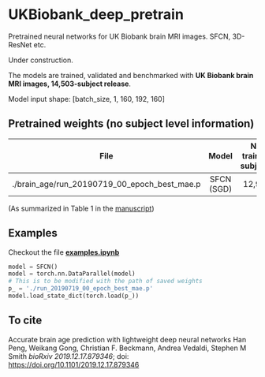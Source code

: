 # UKBiobank_deep_pretrain
Pretrained neural networks for UK Biobank brain MRI images. SFCN, 3D-ResNet etc.

Under construction. 

The models are trained, validated and benchmarked with **UK Biobank brain MRI images, 14,503-subject release**.

Model input shape: \[batch_size, 1, 160, 192, 160]

## Pretrained weights (no subject level information) 

| File | Model | No. training subjects | Test MAE (years) |Validation MAE (yrs) |Train MAE (yrs) | Val-Train MAE gap (yrs) |
|:-:|:-:|:-:|:-:|:-:|:-:|:-:|
|./brain_age/run_20190719_00_epoch_best_mae.p| SFCN (SGD) |	12,949 |2.14±0.05 | 2.18±0.04 |	1.36±0.03 |	0.83±0.06 |

(As summarized in Table 1 in the [manuscript](https://doi.org/10.1101/2019.12.17.879346))

## Examples
Checkout the file [**examples.ipynb**](https://github.com/ha-ha-ha-han/UKBiobank_deep_pretrain/blob/master/examples.ipynb)
```python
model = SFCN()
model = torch.nn.DataParallel(model)
# This is to be modified with the path of saved weights
p_ = './run_20190719_00_epoch_best_mae.p'
model.load_state_dict(torch.load(p_))
```

## To cite
Accurate brain age prediction with lightweight deep neural networks
Han Peng, Weikang Gong, Christian F. Beckmann, Andrea Vedaldi, Stephen M Smith
*bioRxiv 2019.12.17.879346*; doi: https://doi.org/10.1101/2019.12.17.879346


